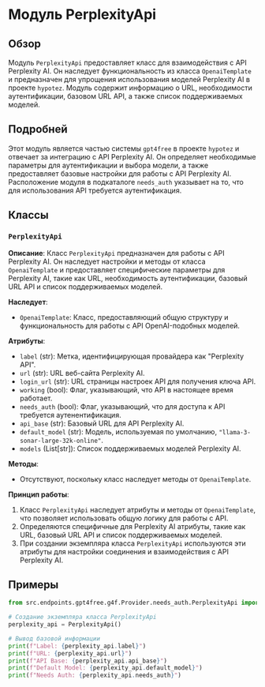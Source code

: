# Модуль PerplexityApi

## Обзор

Модуль `PerplexityApi` предоставляет класс для взаимодействия с API Perplexity AI. Он наследует функциональность из класса `OpenaiTemplate` и предназначен для упрощения использования моделей Perplexity AI в проекте `hypotez`. Модуль содержит информацию о URL, необходимости аутентификации, базовом URL API, а также список поддерживаемых моделей.

## Подробней

Этот модуль является частью системы `gpt4free` в проекте `hypotez` и отвечает за интеграцию с API Perplexity AI. Он определяет необходимые параметры для аутентификации и выбора модели, а также предоставляет базовые настройки для работы с API Perplexity AI. Расположение модуля в подкаталоге `needs_auth` указывает на то, что для использования API требуется аутентификация.

## Классы

### `PerplexityApi`

**Описание**: Класс `PerplexityApi` предназначен для работы с API Perplexity AI. Он наследует настройки и методы от класса `OpenaiTemplate` и предоставляет специфические параметры для Perplexity AI, такие как URL, необходимость аутентификации, базовый URL API и список поддерживаемых моделей.

**Наследует**:
- `OpenaiTemplate`: Класс, предоставляющий общую структуру и функциональность для работы с API OpenAI-подобных моделей.

**Атрибуты**:
- `label` (str): Метка, идентифицирующая провайдера как "Perplexity API".
- `url` (str): URL веб-сайта Perplexity AI.
- `login_url` (str): URL страницы настроек API для получения ключа API.
- `working` (bool): Флаг, указывающий, что API в настоящее время работает.
- `needs_auth` (bool): Флаг, указывающий, что для доступа к API требуется аутенентификация.
- `api_base` (str): Базовый URL для API Perplexity AI.
- `default_model` (str): Модель, используемая по умолчанию, `"llama-3-sonar-large-32k-online"`.
- `models` (List[str]): Список поддерживаемых моделей Perplexity AI.

**Методы**:
- Отсутствуют, поскольку класс наследует методы от `OpenaiTemplate`.

**Принцип работы**:
1. Класс `PerplexityApi` наследует атрибуты и методы от `OpenaiTemplate`, что позволяет использовать общую логику для работы с API.
2. Определяются специфичные для Perplexity AI атрибуты, такие как URL, базовый URL API и список поддерживаемых моделей.
3. При создании экземпляра класса `PerplexityApi` используются эти атрибуты для настройки соединения и взаимодействия с API Perplexity AI.

## Примеры

```python
from src.endpoints.gpt4free.g4f.Provider.needs_auth.PerplexityApi import PerplexityApi

# Создание экземпляра класса PerplexityApi
perplexity_api = PerplexityApi()

# Вывод базовой информации
print(f"Label: {perplexity_api.label}")
print(f"URL: {perplexity_api.url}")
print(f"API Base: {perplexity_api.api_base}")
print(f"Default Model: {perplexity_api.default_model}")
print(f"Needs Auth: {perplexity_api.needs_auth}")